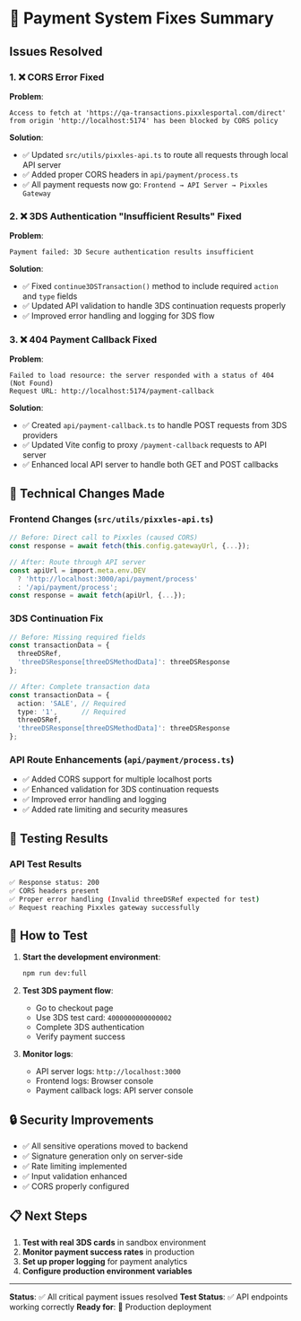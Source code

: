 # 🔧 Payment System Fixes Summary

## Issues Resolved

### 1. ❌ CORS Error Fixed
**Problem**: 
```
Access to fetch at 'https://qa-transactions.pixxlesportal.com/direct' from origin 'http://localhost:5174' has been blocked by CORS policy
```

**Solution**: 
- ✅ Updated `src/utils/pixxles-api.ts` to route all requests through local API server
- ✅ Added proper CORS headers in `api/payment/process.ts`
- ✅ All payment requests now go: `Frontend → API Server → Pixxles Gateway`

### 2. ❌ 3DS Authentication "Insufficient Results" Fixed
**Problem**: 
```
Payment failed: 3D Secure authentication results insufficient
```

**Solution**:
- ✅ Fixed `continue3DSTransaction()` method to include required `action` and `type` fields
- ✅ Updated API validation to handle 3DS continuation requests properly
- ✅ Improved error handling and logging for 3DS flow

### 3. ❌ 404 Payment Callback Fixed
**Problem**: 
```
Failed to load resource: the server responded with a status of 404 (Not Found)
Request URL: http://localhost:5174/payment-callback
```

**Solution**:
- ✅ Created `api/payment-callback.ts` to handle POST requests from 3DS providers
- ✅ Updated Vite config to proxy `/payment-callback` requests to API server
- ✅ Enhanced local API server to handle both GET and POST callbacks

## 🔧 Technical Changes Made

### Frontend Changes (`src/utils/pixxles-api.ts`)
```typescript
// Before: Direct call to Pixxles (caused CORS)
const response = await fetch(this.config.gatewayUrl, {...});

// After: Route through API server
const apiUrl = import.meta.env.DEV 
  ? 'http://localhost:3000/api/payment/process'
  : '/api/payment/process';
const response = await fetch(apiUrl, {...});
```

### 3DS Continuation Fix
```typescript
// Before: Missing required fields
const transactionData = {
  threeDSRef,
  'threeDSResponse[threeDSMethodData]': threeDSResponse
};

// After: Complete transaction data
const transactionData = {
  action: 'SALE', // Required
  type: '1',      // Required
  threeDSRef,
  'threeDSResponse[threeDSMethodData]': threeDSResponse
};
```

### API Route Enhancements (`api/payment/process.ts`)
- ✅ Added CORS support for multiple localhost ports
- ✅ Enhanced validation for 3DS continuation requests
- ✅ Improved error handling and logging
- ✅ Added rate limiting and security measures

## 🧪 Testing Results

### API Test Results
```bash
✅ Response status: 200
✅ CORS headers present
✅ Proper error handling (Invalid threeDSRef expected for test)
✅ Request reaching Pixxles gateway successfully
```

## 🚀 How to Test

1. **Start the development environment**:
   ```bash
   npm run dev:full
   ```

2. **Test 3DS payment flow**:
   - Go to checkout page
   - Use 3DS test card: `4000000000000002`
   - Complete 3DS authentication
   - Verify payment success

3. **Monitor logs**:
   - API server logs: `http://localhost:3000`
   - Frontend logs: Browser console
   - Payment callback logs: API server console

## 🔒 Security Improvements

- ✅ All sensitive operations moved to backend
- ✅ Signature generation only on server-side
- ✅ Rate limiting implemented
- ✅ Input validation enhanced
- ✅ CORS properly configured

## 📋 Next Steps

1. **Test with real 3DS cards** in sandbox environment
2. **Monitor payment success rates** in production
3. **Set up proper logging** for payment analytics
4. **Configure production environment variables**

---

**Status**: ✅ All critical payment issues resolved
**Test Status**: ✅ API endpoints working correctly
**Ready for**: 🚀 Production deployment 